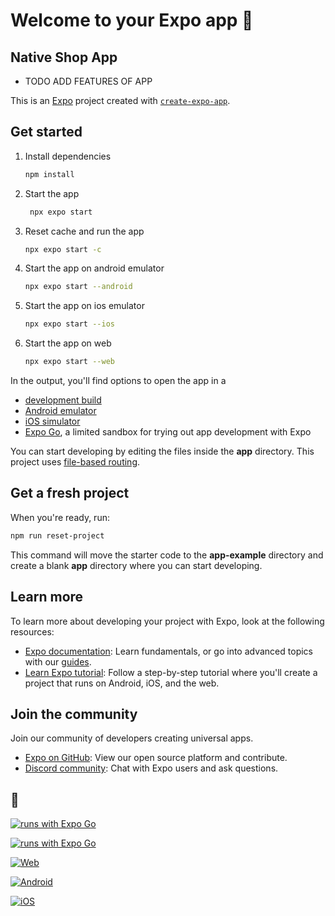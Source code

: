 # Welcome to your Expo app 👋

## Native Shop App

- TODO ADD FEATURES OF APP

This is an [Expo](https://expo.dev) project created with [`create-expo-app`](https://www.npmjs.com/package/create-expo-app).

## Get started

1. Install dependencies

   ```bash
   npm install
   ```

2. Start the app

   ```bash
    npx expo start
   ```

3. Reset cache and run the app

   ```bash
   npx expo start -c
   ```

4. Start the app on android emulator

   ```bash
   npx expo start --android
   ```

5. Start the app on ios emulator

   ```bash
   npx expo start --ios
   ```

6. Start the app on web

   ```bash
   npx expo start --web
   ```

In the output, you'll find options to open the app in a

- [development build](https://docs.expo.dev/develop/development-builds/introduction/)
- [Android emulator](https://docs.expo.dev/workflow/android-studio-emulator/)
- [iOS simulator](https://docs.expo.dev/workflow/ios-simulator/)
- [Expo Go](https://expo.dev/go), a limited sandbox for trying out app development with Expo

You can start developing by editing the files inside the **app** directory. This project uses [file-based routing](https://docs.expo.dev/router/introduction).

## Get a fresh project

When you're ready, run:

```bash
npm run reset-project
```

This command will move the starter code to the **app-example** directory and create a blank **app** directory where you can start developing.

## Learn more

To learn more about developing your project with Expo, look at the following resources:

- [Expo documentation](https://docs.expo.dev/): Learn fundamentals, or go into advanced topics with our [guides](https://docs.expo.dev/guides).
- [Learn Expo tutorial](https://docs.expo.dev/tutorial/introduction/): Follow a step-by-step tutorial where you'll create a project that runs on Android, iOS, and the web.

## Join the community

Join our community of developers creating universal apps.

- [Expo on GitHub](https://github.com/expo/expo): View our open source platform and contribute.
- [Discord community](https://chat.expo.dev): Chat with Expo users and ask questions.

## 🤖

[![runs with Expo Go](https://img.shields.io/badge/Runs%20with%20Expo%20Go-000.svg?style=flat-square&logo=EXPO&labelColor=f3f3f3&logoColor=000)](https://expo.dev/client)

[![runs with Expo Go](https://img.shields.io/badge/Runs%20with%20Expo%20Go-4630EB.svg?style=flat-square&logo=EXPO&labelColor=f3f3f3&logoColor=000)](https://expo.dev/client)

[![Web](https://camo.githubusercontent.com/90bb642c71de43a70c7cfa0b1dc55d6ba6da8d7e10d5fca043483d213cc0faf4/68747470733a2f2f696d672e736869656c64732e696f2f62616467652f7765622d3030302e7376673f7374796c653d666c61742d737175617265266c6f676f3d474f4f474c452d4348524f4d45266c6162656c436f6c6f723d343238354634266c6f676f436f6c6f723d666666)](https://expo.dev/client)

[![Android](https://camo.githubusercontent.com/72ec0e6878d079f5de39b6dd7fbd363e82b1a763d1fd2a1599497ede330502bc/68747470733a2f2f696d672e736869656c64732e696f2f62616467652f416e64726f69642d3030302e7376673f7374796c653d666c61742d737175617265266c6f676f3d414e44524f4944266c6162656c436f6c6f723d413443363339266c6f676f436f6c6f723d666666)](https://expo.dev/client)

[![iOS](https://camo.githubusercontent.com/24d38f1d611ab21ba08e535e77235b0955fd7c7868cd740281e8165922fe754f/68747470733a2f2f696d672e736869656c64732e696f2f62616467652f694f532d3030302e7376673f7374796c653d666c61742d737175617265266c6f676f3d4150504c45266c6162656c436f6c6f723d393939393939266c6f676f436f6c6f723d666666)](https://expo.dev/client)
